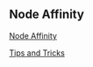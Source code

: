 ## Node Affinity

[Node Affinity](https://kubernetes.io/docs/tasks/configure-pod-container/assign-pods-nodes-using-node-affinity/)
</br>

[Tips and Tricks](https://github.com/atul-ram/killercoda-scenarios/blob/master/tips_and_tricks.md)